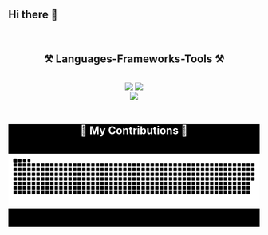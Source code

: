 ## Hi there 👋
<br/>

<!--
**kacperhalaj/kacperhalaj** is a ✨ _special_ ✨ repository because its `README.md` (this file) appears on your GitHub profile.

Here are some ideas to get you started:

- 🔭 I’m currently working on ...
- 🌱 I’m currently learning ...
- 👯 I’m looking to collaborate on ...
- 🤔 I’m looking for help with ...
- 💬 Ask me about ...
- 📫 How to reach me: ...
- 😄 Pronouns: ...
- ⚡ Fun fact: ...
-->


<h2 align="center">⚒️ Languages-Frameworks-Tools ⚒️</h2>
<br/>
<div align="center">
    <img src="https://skillicons.dev/icons?i=react,javascript,html,css,php,vscode,github,git,figma," />
    <img src="https://skillicons.dev/icons?i=r,idea,ai,nodejs,express,python,java,c,cpp," /><br>
    <img src="https://skillicons.dev/icons?i=mongodb,mysql,postgres,linux,mint," /><br>
</div>

<br/>

<div align="center" style="background-color: black; color: white;">
  <h2>🐍 My Contributions 🐍</h2>
  <br>
  <img alt="snake eating my contributions" src="https://raw.githubusercontent.com/kacperhalaj/kacperhalaj/output/github-contribution-grid-snake.svg" />
  <br/><br/><br/>
</div>
